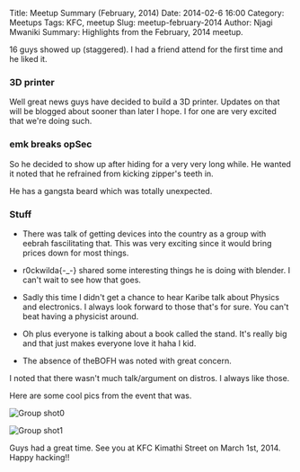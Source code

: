 Title: Meetup Summary (February, 2014)
Date: 2014-02-6 16:00
Category: Meetups
Tags: KFC, meetup
Slug: meetup-february-2014
Author: Njagi Mwaniki
Summary: Highlights from the February, 2014 meetup.


16 guys showed up (staggered).
I had a friend attend for the first time and he liked it.


### 3D printer

Well great news guys have decided to build a 3D printer. Updates on that will be blogged about sooner than later I hope. I for one are very excited that we're doing such.

### emk breaks opSec
So he decided to show up after hiding for a very very long while. He wanted it noted that he refrained from kicking zipper's teeth in. 

He has a gangsta beard which was totally unexpected.

### Stuff

* There was talk of getting devices into the country as a group with eebrah fascilitating that. This was very exciting since it would bring prices down for most things.

* r0ckwilda{-_-} shared some interesting things he is doing with blender. I can't wait to see how that goes.

* Sadly this time I didn't get a chance to hear Karibe talk about Physics and electronics. I always look forward to those that's for sure. You can't beat having a physicist around.


* Oh plus everyone is talking about a book called the stand. It's really big and that just makes everyone love it haha I kid.

* The absence of theBOFH was noted with great concern.

I noted that there wasn't much talk/argument on distros. I always like those.


Here are some cool pics from the event that was.

![Group shot0](/images/meetup-february-2014-0.jpg  "Nairobi GNU/Linux Users Group members")
 
![Group shot1](/images/meetup-february-2014-1.jpg  "Nairobi GNU/Linux Users Group members")
 
Guys had a great time. See you at KFC Kimathi Street on March 1st, 2014.
Happy hacking!!
